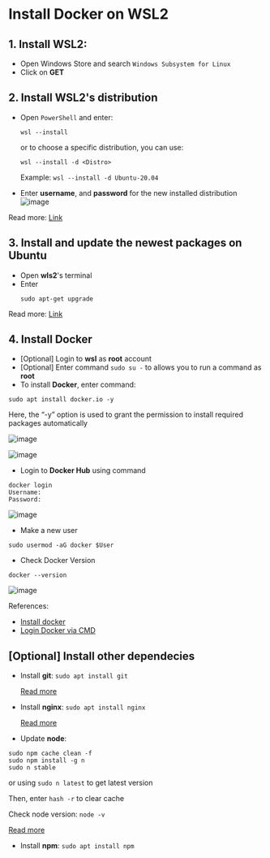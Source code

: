 # Install Docker on WSL2 

## 1. Install WSL2:
- Open Windows Store and search `Windows Subsystem for Linux`
- Click on **GET**

## 2. Install WSL2's distribution
- Open `PowerShell` and enter:
  ```
  wsl --install
  ```
  or to choose a specific distribution, you can use:
  ```
  wsl --install -d <Distro>
  ```
  Example: `wsl --install -d Ubuntu-20.04`
  
- Enter **username**, and **password** for the new installed distribution
![image](https://github.com/TuanMc/install-wsl2-docker/assets/30165388/73b1a14e-051d-4a5d-bf38-276c3a028a2a)

Read more:
[Link](https://vvgsrk.medium.com/install-wsl-2-ubuntu-20-04-lts-on-windows-10-and-open-visual-studio-code-from-the-terminal-b85889157c82)

## 3. Install and update the newest packages on Ubuntu
- Open **wls2**'s terminal
- Enter
  ```
  sudo apt-get upgrade
  ```
Read more:
[Link](https://www.cyberciti.biz/faq/upgrade-update-ubuntu-using-terminal/)

## 4. Install Docker
- [Optional] Login to **wsl** as **root** account
- [Optional] Enter command `sudo su -` to allows you to run a command as **root**
- To install **Docker**, enter command:
```
sudo apt install docker.io -y
```
Here, the “-y” option is used to grant the permission to install required packages automatically

![image](https://github.com/TuanMc/install-wsl2-docker/assets/30165388/e1e188de-6592-44a5-b8fd-6cdb15a2093d)

![image](https://github.com/TuanMc/install-wsl2-docker/assets/30165388/6b737f5e-3bee-4fac-ac1c-dce583d729f8)

- Login to **Docker Hub** using command
```
docker login
Username: 
Password:
```
![image](https://github.com/TuanMc/install-wsl2-docker/assets/30165388/4cdac515-bfe3-4c37-ba0e-267917d26e48)

- Make a new user
```
sudo usermod -aG docker $User
```
- Check Docker Version
```
docker --version
```
![image](https://github.com/TuanMc/install-wsl2-docker/assets/30165388/f8f52601-2225-43bd-adcc-f08212abef43)

References:
- [Install docker](https://linuxhint.com/run-docker-in-wsl-without-docker-desktop/)
- [Login Docker via CMD](https://linuxhint.com/how-to-login-into-docker-via-command-prompt/)

## [Optional] Install other dependecies
- Install **git**: `sudo apt install git`

  [Read more](https://www.digitalocean.com/community/tutorials/how-to-install-git-on-ubuntu-22-04)

- Install **nginx**: `sudo apt install nginx`

  [Read more](https://www.digitalocean.com/community/tutorials/how-to-install-nginx-on-ubuntu-20-04)

- Update **node**:
```
sudo npm cache clean -f
sudo npm install -g n
sudo n stable
```
or using `sudo n latest` to get latest version

Then, enter `hash -r` to clear cache

Check node version: `node -v`

[Read more](https://askubuntu.com/a/480642)

-  Install **npm**: `sudo apt install npm`
